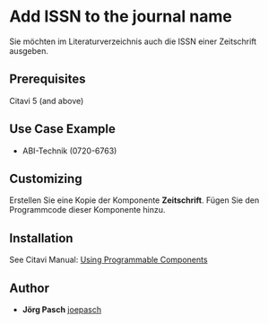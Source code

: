 # Add ISSN to the journal name
Sie möchten im Literaturverzeichnis auch die ISSN einer Zeitschrift ausgeben.

## Prerequisites
Citavi 5 (and above)

## Use Case Example 

- ABI-Technik (0720-6763)

## Customizing
Erstellen Sie eine Kopie der Komponente **Zeitschrift**. Fügen Sie den Programmcode dieser Komponente hinzu.

## Installation
See Citavi Manual: [Using Programmable Components](https://www.citavi.com/programmable_components)

## Author

* **Jörg Pasch** [joepasch](https://github.com/joepasch)
